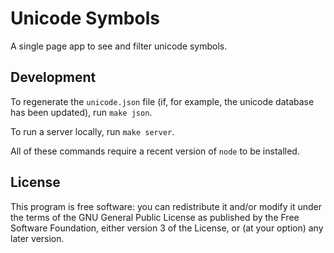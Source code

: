 # Unicode Symbols

A single page app to see and filter unicode symbols.

## Development

To regenerate the `unicode.json` file (if, for example, the unicode
database has been updated), run `make json`.

To run a server locally, run `make server`.

All of these commands require a recent version of `node` to be
installed.

## License

This program is free software: you can redistribute it and/or modify
it under the terms of the GNU General Public License as published by
the Free Software Foundation, either version 3 of the License, or (at
your option) any later version.
